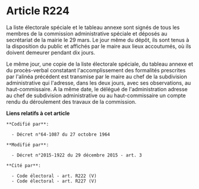 # Article R224

La liste électorale spéciale et le tableau annexe sont signés de tous les membres de la commission administrative spéciale et
déposés au secrétariat de la mairie le 29 mars. Le jour même du dépôt, ils sont tenus à la disposition du public et affichés
par le maire aux lieux accoutumés, où ils doivent demeurer pendant dix jours.

Le même jour, une copie de la liste électorale spéciale, du tableau annexe et du procès-verbal constatant l'accomplissement
des formalités prescrites par l'alinéa précédent est transmise par le maire au chef de la subdivision administrative qui
l'adresse, dans les deux jours, avec ses observations, au haut-commissaire. A la même date, le délégué de l'administration
adresse au chef de subdivision administrative ou au haut-commissaire un compte rendu du déroulement des travaux de la
commission.

**Liens relatifs à cet article**

	**Codifié par**:

	  - Décret n°64-1087 du 27 octobre 1964

	**Modifié par**:

	  - Décret n°2015-1922 du 29 décembre 2015 - art. 3

	**Cité par**:

	  - Code électoral - art. R222 (V)
	  - Code électoral - art. R227 (V)
